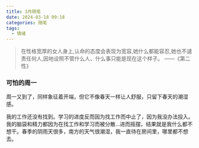 ```yaml
---
title: 3月随笔
date: 2024-03-18 09:18
categories: 随笔
tags: 
  - 情绪
---
```


> 在性格宽厚的女人身上,认命的态度会表现为宽容,她什么都能容忍,她也不谴责任何人,因地设照不管什么人、什么事只能是现在这个样子。
> ——《第二性》

### 可怕的周一

周一又到了，同样象征着开端，但它不像春天一样让人舒服，只留下春天的潮湿感。

我的工作还没有找到。学习的进度反而因为找工作而中止了，因为我没办法投入。我的脑袋和精力都因为在找工作和学习而被分散...进而摇摆，结果就是我什么都不想干。春季的阴雨天很多，南方的天气很潮湿，我一直待在房间里，哪里都不想去。





